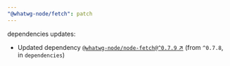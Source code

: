```yaml
---
"@whatwg-node/fetch": patch
---
```

dependencies updates:
  - Updated dependency [`@whatwg-node/node-fetch@^0.7.9` ↗︎](https://www.npmjs.com/package/@whatwg-node/node-fetch/v/0.7.9) (from `^0.7.8`, in `dependencies`)
